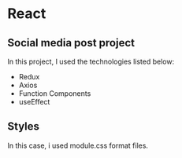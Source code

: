 # React

## Social media post project

In this project, I used the technologies listed below:

- Redux
- Axios
- Function Components
- useEffect

## Styles

In this case, i used module.css format files.
